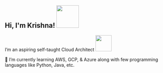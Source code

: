 <h2> Hi, I'm Krishna! <img src="https://media.giphy.com/media/lnORolcv2a0224p4y3/giphy.gif" width="70"></h2>

I’m an aspiring self-taught Cloud Architect <img src="https://media.giphy.com/media/4KEMBV2Mj1HX3J64Az/giphy.gif" width="50">

🌱 I’m currently learning AWS, GCP, & Azure along with few programming languages like Python, Java, etc. 
